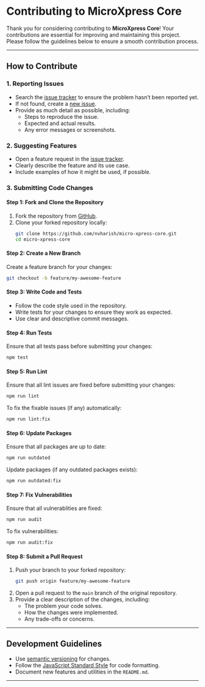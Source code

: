 # Contributing to MicroXpress Core

Thank you for considering contributing to **MicroXpress Core**! Your contributions are essential for improving and maintaining this project. Please follow the guidelines below to ensure a smooth contribution process.

---

## How to Contribute

### 1. Reporting Issues

-   Search the [issue tracker](https://github.com/nvharish/micro-xpress-core/issues) to ensure the problem hasn’t been reported yet.
-   If not found, create a [new issue](https://github.com/nvharish/micro-xpress-core/issues/new).
-   Provide as much detail as possible, including:
    -   Steps to reproduce the issue.
    -   Expected and actual results.
    -   Any error messages or screenshots.

### 2. Suggesting Features

-   Open a feature request in the [issue tracker](https://github.com/nvharish/micro-xpress-core/issues/new).
-   Clearly describe the feature and its use case.
-   Include examples of how it might be used, if possible.

### 3. Submitting Code Changes

#### Step 1: Fork and Clone the Repository

1. Fork the repository from [GitHub](https://github.com/nvharish/micro-xpress-core).
2. Clone your forked repository locally:
    ```bash
    git clone https://github.com/nvharish/micro-xpress-core.git
    cd micro-xpress-core
    ```

#### Step 2: Create a New Branch

Create a feature branch for your changes:

```bash
git checkout -b feature/my-awesome-feature
```

#### Step 3: Write Code and Tests

-   Follow the code style used in the repository.
-   Write tests for your changes to ensure they work as expected.
-   Use clear and descriptive commit messages.

#### Step 4: Run Tests

Ensure that all tests pass before submitting your changes:

```bash
npm test
```

#### Step 5: Run Lint

Ensure that all lint issues are fixed before submitting your changes:

```bash
npm run lint
```

To fix the fixable issues (if any) automatically:

```bash
npm run lint:fix
```

#### Step 6: Update Packages

Ensure that all packages are up to date:

```bash
npm run outdated
```

Update packages (if any outdated packages exists):

```bash
npm run outdated:fix
```

#### Step 7: Fix Vulnerabilities

Ensure that all vulnerablities are fixed:

```bash
npm run audit
```

To fix vulnerabilities:

```bash
npm run audit:fix
```

#### Step 8: Submit a Pull Request

1. Push your branch to your forked repository:
    ```bash
    git push origin feature/my-awesome-feature
    ```
2. Open a pull request to the `main` branch of the original repository.
3. Provide a clear description of the changes, including:
    - The problem your code solves.
    - How the changes were implemented.
    - Any trade-offs or concerns.

---

## Development Guidelines

-   Use [semantic versioning](https://semver.org/) for changes.
-   Follow the [JavaScript Standard Style](https://standardjs.com/) for code formatting.
-   Document new features and utilities in the `README.md`.

---
